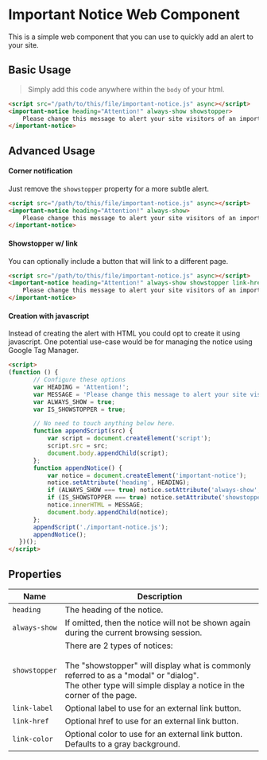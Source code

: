# Important Notice Web Component
This is a simple web component that you can use to quickly add an alert to your site.

## Basic Usage
> Simply add this code anywhere within the ```body``` of your html.
```html
<script src="/path/to/this/file/important-notice.js" async></script>
<important-notice heading="Attention!" always-show showstopper>
    Please change this message to alert your site visitors of an important notice!
</important-notice>
```

## Advanced Usage

#### Corner notification
Just remove the ```showstopper``` property for a more subtle alert.
```html
<script src="/path/to/this/file/important-notice.js" async></script>
<important-notice heading="Attention!" always-show>
    Please change this message to alert your site visitors of an important notice!
</important-notice>
```

#### Showstopper w/ link
You can optionally include a button that will link to a different page.
```html
<script src="/path/to/this/file/important-notice.js" async></script>
<important-notice heading="Attention!" always-show showstopper link-href="https://example.com" link-label="Click Me" link-color="#09093d">
    Please change this message to alert your site visitors of an important notice!
</important-notice>
```

#### Creation with javascript
Instead of creating the alert with HTML you could opt to create it using javascript. One potential use-case would be for managing the notice using Google Tag Manager.
```html
<script>
(function () {
       // Configure these options
       var HEADING = 'Attention!';
       var MESSAGE = 'Please change this message to alert your site visitors of an important notice!';
       var ALWAYS_SHOW = true;
       var IS_SHOWSTOPPER = true;

       // No need to touch anything below here.
       function appendScript(src) {
           var script = document.createElement('script');
           script.src = src;
           document.body.appendChild(script);
       };
       function appendNotice() {
           var notice = document.createElement('important-notice');
           notice.setAttribute('heading', HEADING);
           if (ALWAYS_SHOW === true) notice.setAttribute('always-show', true);
           if (IS_SHOWSTOPPER === true) notice.setAttribute('showstopper', true);
           notice.innerHTML = MESSAGE;
           document.body.appendChild(notice);
       };
       appendScript('./important-notice.js');
       appendNotice();
   })();
</script>
```

## Properties
Name          | Description
----          | -----------
`heading`     | The heading of the notice.
`always-show` | If omitted, then the notice will not be shown again during the current browsing session.
`showstopper` | There are 2 types of notices:<br><br>The "showstopper" will display what is commonly referred to as a "modal" or "dialog".<br>The other type will simple display a notice in the corner of the page.
`link-label`  | Optional label to use for an external link button.
`link-href`   | Optional href to use for an external link button.
`link-color`  | Optional color to use for an external link button. Defaults to a gray background.
